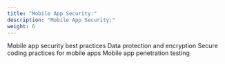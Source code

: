 ```yaml
---
title: "Mobile App Security:"
description: "Mobile App Security:"
weight: 6
---
```


Mobile app security best practices
Data protection and encryption
Secure coding practices for mobile apps
Mobile app penetration testing